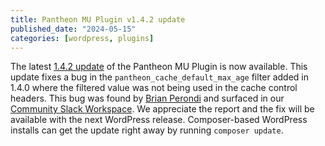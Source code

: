 ```yaml
---
title: Pantheon MU Plugin v1.4.2 update
published_date: "2024-05-15"
categories: [wordpress, plugins]
---
```


The latest [1.4.2 update](https://github.com/pantheon-systems/pantheon-mu-plugin/releases) of the Pantheon MU Plugin is now available. This update fixes a bug in the `pantheon_cache_default_max_age` filter added in 1.4.0 where the filtered value was not being used in the cache control headers. This bug was found by [Brian Perondi](https://github.com/brianperondi) and surfaced in our [Community Slack Workspace](/pantheon-community). We appreciate the report and the fix will be available with the next WordPress release. Composer-based WordPress installs can get the update right away by running `composer update`.
